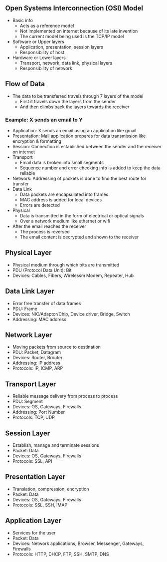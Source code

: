 ## Open Systems Interconnection (OSI) Model
- Basic info
  - Acts as a reference model
  - Not implemented on internet because of its late invention
  - The current model being used is the TCP/IP model
- Software or Upper layers
  - Application, presentation, session layers
  - Responsibility of host
- Hardware or Lower layers
  - Transport, network, data link, physical layers
  - Responsibility of network

## Flow of Data
- The data to be transferred travels through 7 layers of the model
  - First it travels down the layers from the sender
  - And then climbs back the layers towards the receiver

### Example: X sends an email to Y
- Application: X sends an email using an application like gmail
- Presentation: Mail application prepares for data transmission like encryption & formatting
- Session: Connection is established between the sender and the receiver on internet
- Transport
  - Email data is broken into small segments
  - Sequence number and error checking info is added to keep the data reliable
- Network: Addressing of packets is done to find the best route for transfer
- Data Link
  - Data packets are encapsulated into frames
  - MAC address is added for local devices
  - Errors are detected
- Physical
  - Data is transmitted in the form of electrical or optical signals
  - Over a network medium like ethernet or wifi
- After the email reaches the receiver
  - The process is reversed
  - The email content is decrypted and shown to the receiver

## Physical Layer
- Physical medium through which bits are transmitted
- PDU (Protocol Data Unit): Bit
- Devices: Cables, Fibers, Wirelessm Modem, Repeater, Hub

## Data Link Layer
- Error free transfer of data frames
- PDU: Frame
- Devices: NIC/Adaptor/Chip, Device driver, Bridge, Switch
- Addressing: MAC address

## Network Layer
- Moving packets from source to destination
- PDU: Packet, Datagram
- Devices: Router, Brouter
- Addressing: IP address
- Protocols: IP, ICMP, ARP

## Transport Layer
- Reliable message delivery from process to process
- PDU: Segment
- Devices: OS, Gateways, Firewalls
- Addressing: Port Number
- Protocols: TCP, UDP

## Session Layer
- Establish, manage and terminate sessions
- Packet: Data
- Devices: OS, Gateways, Firewalls
- Protocols: SSL, API

## Presentation Layer
- Translation, compression, encryption
- Packet: Data
- Devices: OS, Gateways, Firewalls
- Protocols: SSL, SSH, IMAP

## Application Layer
- Services for the user
- Packet: Data
- Devices: Network applications, Browser, Messenger, Gateways, Firewalls
- Protocols: HTTP, DHCP, FTP, SSH, SMTP, DNS
